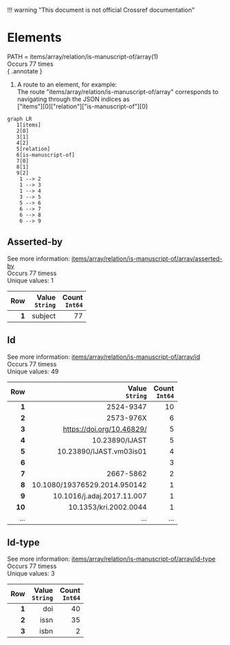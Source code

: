 !!! warning "This document is not official Crossref documentation"
# Elements
PATH = items/array/relation/is-manuscript-of/array(1)  
Occurs 77 times  
{ .annotate }

1. A route to an element, for example:  
   The route "items/array/relation/is-manuscript-of/array" corresponds to navigating through the JSON indices as  
   ["items"][0]["relation"]["is-manuscript-of"][0]  

```mermaid
graph LR
   1[items]
   2[0]
   3[1]
   4[2]
   5[relation]
   6[is-manuscript-of]
   7[0]
   8[1]
   9[2]
    1 --> 2
    1 --> 3
    1 --> 4
    3 --> 5
    5 --> 6
    6 --> 7
    6 --> 8
    6 --> 9
```


## Asserted-by
See more information: [items/array/relation/is-manuscript-of/array/asserted-by](asserted-by/index.md)  
Occurs 77 timess  
Unique values: 1  

| **Row** | **Value**<br>`String` | **Count**<br>`Int64` |
|--------:|----------------------:|---------------------:|
| **1**   | subject               | 77                   |

## Id
See more information: [items/array/relation/is-manuscript-of/array/id](id/index.md)  
Occurs 77 timess  
Unique values: 49  

| **Row** | **Value**<br>`String`        | **Count**<br>`Int64` |
|--------:|-----------------------------:|---------------------:|
| **1**   | 2524-9347                    | 10                   |
| **2**   | 2573-976X                    | 6                    |
| **3**   | https://doi.org/10.46829/    | 5                    |
| **4**   | 10.23890/IJAST               | 5                    |
| **5**   | 10.23890/IJAST.vm03is01      | 4                    |
| **6**   |                              | 3                    |
| **7**   | 2667-5862                    | 2                    |
| **8**   | 10.1080/19376529.2014.950142 | 1                    |
| **9**   | 10.1016/j.adaj.2017.11.007   | 1                    |
| **10**  | 10.1353/kri.2002.0044        | 1                    |
| ... | ... | ... |

## Id-type
See more information: [items/array/relation/is-manuscript-of/array/id-type](id-type/index.md)  
Occurs 77 timess  
Unique values: 3  

| **Row** | **Value**<br>`String` | **Count**<br>`Int64` |
|--------:|----------------------:|---------------------:|
| **1**   | doi                   | 40                   |
| **2**   | issn                  | 35                   |
| **3**   | isbn                  | 2                    |

